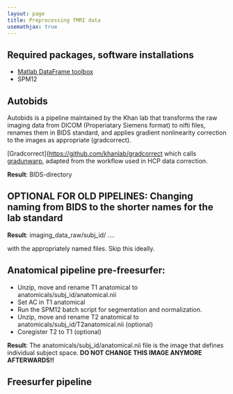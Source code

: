 ```yaml
---
layout: page
title: Preprocessing fMRI data
usemathjax: true
---
```


## Required packages, software installations

* [Matlab DataFrame toolbox](https://github.com/jdiedrichsen/dataframe)
* SPM12


## Autobids
Autobids is a pipeline maintained by the Khan lab that transforms the raw imaging data from DICOM (Properiatary Siemens format) to nifti files, renames them in BIDS standard, and applies gradient nonlinearity correction to the images as appropriate (gradcorrect). 

[Gradcorrect](https://github.com/khanlab/gradcorrect which calls [gradunwarp](https://github.com/kaitj/gradunwarp), adapted from the workflow used in HCP data correction. 

**Result**: BIDS-directory

## OPTIONAL FOR OLD PIPELINES: Changing naming from BIDS to the shorter names for the lab standard 

**Result**: imaging_data_raw/subj_id/ .... 

with the appropriately named files. 
Skip this ideally. 

## Anatomical pipeline pre-freesurfer: 

* Unzip, move and rename T1 anatomical to anatomicals/subj_id/anatomical.nii
* Set AC in T1 anatomical
* Run the SPM12 batch script for segmentation and normalization. 
* Unzip, move and rename T2 anatomical to anatomicals/subj_id/T2anatomical.nii (optional)
* Coregister T2 to T1 (optional)

**Result**: The anatomicals/subj_id/anatomical.nii file is the image that defines individual subject space. 
**DO NOT CHANGE THIS IMAGE ANYMORE AFTERWARDS!!**

## Freesurfer pipeline 

## 



